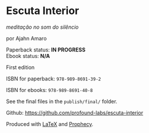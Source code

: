 Escuta Interior
==============

*meditação no som do silêncio*

por Ajahn Amaro

Paperback status: **IN PROGRESS**  
Ebook status: **N/A**

First edition

ISBN for paperback: `978-989-8691-39-2`

ISBN for ebooks: `978-989-8691-40-8`

See the final files in the `publish/final/` folder.

Github: <https://github.com/profound-labs/escuta-interior>

Produced with [LaTeX](http://latex-project.org/) and [Prophecy](https://github.com/profound-labs/prophecy).


